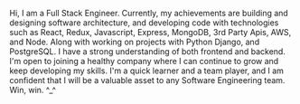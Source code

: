 Hi, I am a Full Stack Engineer. Currently, my achievements are building and designing software architecture, and developing code with technologies such as React, Redux, Javascript, Express, MongoDB, 3rd Party Apis, AWS, and Node. Along with working on projects with Python Django, and PostgreSQL. I have a strong understanding of both frontend and backend. I'm open to joining a healthy company where I can continue to grow and keep developing my skills. I'm a quick learner and a team player, and I am confident that I will be a valuable asset to any Software Engineering team. Win, win. ^_^
